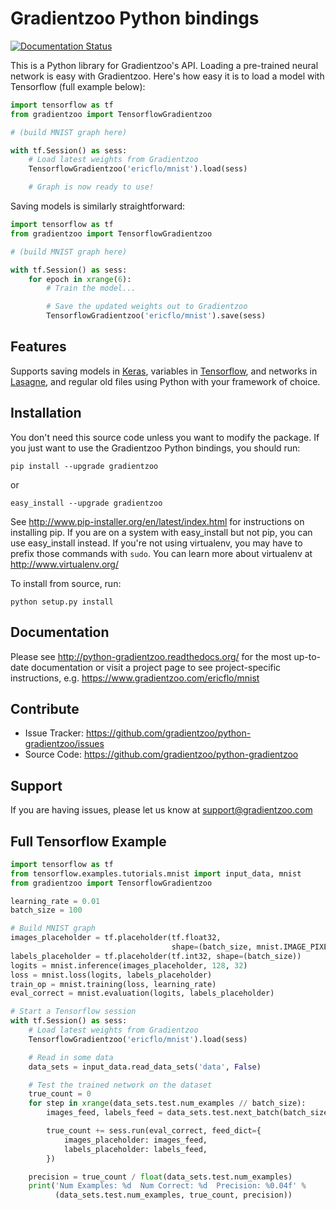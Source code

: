 # Gradientzoo Python bindings

[![Documentation Status](https://readthedocs.org/projects/python-gradientzoo/badge/?version=latest)](http://python-gradientzoo.readthedocs.org/en/latest/?badge=latest)

This is a Python library for Gradientzoo's API.  Loading a pre-trained neural
network is easy with Gradientzoo. Here's how easy it is to load a model with
Tensorflow (full example below):

```python
import tensorflow as tf
from gradientzoo import TensorflowGradientzoo

# (build MNIST graph here)

with tf.Session() as sess:
    # Load latest weights from Gradientzoo
    TensorflowGradientzoo('ericflo/mnist').load(sess)

    # Graph is now ready to use!
```

Saving models is similarly straightforward:

```python
import tensorflow as tf
from gradientzoo import TensorflowGradientzoo

# (build MNIST graph here)

with tf.Session() as sess:
    for epoch in xrange(6):
        # Train the model...

        # Save the updated weights out to Gradientzoo
        TensorflowGradientzoo('ericflo/mnist').save(sess)
```

## Features

Supports saving models in [Keras](http://keras.io/), variables in [Tensorflow](https://www.tensorflow.org), and networks in [Lasagne](http://lasagne.readthedocs.org/en/latest/), and regular old files using Python with your framework of choice.

## Installation

You don't need this source code unless you want to modify the
package. If you just want to use the Gradientzoo Python bindings, you
should run:

    pip install --upgrade gradientzoo

or

    easy_install --upgrade gradientzoo

See http://www.pip-installer.org/en/latest/index.html for instructions
on installing pip. If you are on a system with easy_install but not
pip, you can use easy_install instead. If you're not using virtualenv,
you may have to prefix those commands with `sudo`. You can learn more
about virtualenv at http://www.virtualenv.org/

To install from source, run:

    python setup.py install


## Documentation

Please see http://python-gradientzoo.readthedocs.org/ for the most up-to-date
documentation or visit a project page to see project-specific instructions,
e.g. https://www.gradientzoo.com/ericflo/mnist

## Contribute

- Issue Tracker: https://github.com/gradientzoo/python-gradientzoo/issues
- Source Code: https://github.com/gradientzoo/python-gradientzoo

## Support

If you are having issues, please let us know at support@gradientzoo.com

## Full Tensorflow Example

```python
import tensorflow as tf
from tensorflow.examples.tutorials.mnist import input_data, mnist
from gradientzoo import TensorflowGradientzoo

learning_rate = 0.01
batch_size = 100

# Build MNIST graph
images_placeholder = tf.placeholder(tf.float32,
                                    shape=(batch_size, mnist.IMAGE_PIXELS))
labels_placeholder = tf.placeholder(tf.int32, shape=(batch_size))
logits = mnist.inference(images_placeholder, 128, 32)
loss = mnist.loss(logits, labels_placeholder)
train_op = mnist.training(loss, learning_rate)
eval_correct = mnist.evaluation(logits, labels_placeholder)

# Start a Tensorflow session
with tf.Session() as sess:
    # Load latest weights from Gradientzoo
    TensorflowGradientzoo('ericflo/mnist').load(sess)

    # Read in some data
    data_sets = input_data.read_data_sets('data', False)

    # Test the trained network on the dataset
    true_count = 0
    for step in xrange(data_sets.test.num_examples // batch_size):
        images_feed, labels_feed = data_sets.test.next_batch(batch_size, False)

        true_count += sess.run(eval_correct, feed_dict={
            images_placeholder: images_feed,
            labels_placeholder: labels_feed,
        })

    precision = true_count / float(data_sets.test.num_examples)
    print('Num Examples: %d  Num Correct: %d  Precision: %0.04f' %
          (data_sets.test.num_examples, true_count, precision))
```